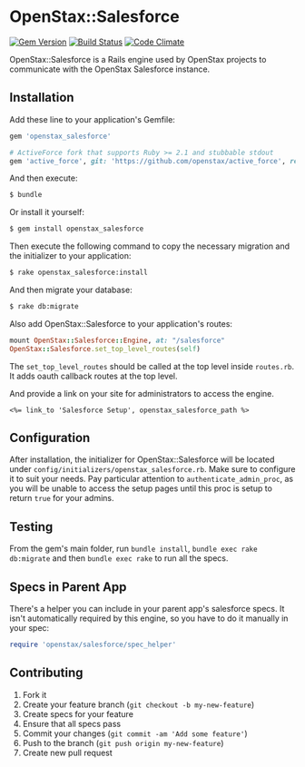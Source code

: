 # OpenStax::Salesforce

[![Gem Version](https://badge.fury.io/rb/openstax_salesforce.svg)](http://badge.fury.io/rb/fine_print)
[![Build Status](https://travis-ci.org/openstax/openstax_salesforce.svg?branch=master)](https://travis-ci.org/openstax/openstax_salesforce)
[![Code Climate](https://codeclimate.com/github/openstax/openstax_salesforce/badges/gpa.svg)](https://codeclimate.com/github/openstax/openstax_salesforce)

OpenStax::Salesforce is a Rails engine used by OpenStax projects to communicate with the OpenStax Salesforce instance.

## Installation

Add these line to your application's Gemfile:

```rb
gem 'openstax_salesforce'

# ActiveForce fork that supports Ruby >= 2.1 and stubbable stdout
gem 'active_force', git: 'https://github.com/openstax/active_force', ref: '7caac17'
```

And then execute:

```sh
$ bundle
```

Or install it yourself:

```sh
$ gem install openstax_salesforce
```

Then execute the following command to copy the necessary migration and the initializer to your application:

```sh
$ rake openstax_salesforce:install
```

And then migrate your database:

```sh
$ rake db:migrate
```

Also add OpenStax::Salesforce to your application's routes:

```rb
mount OpenStax::Salesforce::Engine, at: "/salesforce"
OpenStax::Salesforce.set_top_level_routes(self)
```

The `set_top_level_routes` should be called at the top level inside `routes.rb`.  It adds oauth callback
routes at the top level.

And provide a link on your site for administrators to access the engine.

```erb
<%= link_to 'Salesforce Setup', openstax_salesforce_path %>
```

## Configuration

After installation, the initializer for OpenStax::Salesforce will be located under
`config/initializers/openstax_salesforce.rb`. Make sure to configure it to suit
your needs. Pay particular attention to `authenticate_admin_proc`,
as you will be unable to access the setup pages until this proc is setup to return
`true` for your admins.

## Testing

From the gem's main folder, run `bundle install`,
`bundle exec rake db:migrate` and then
`bundle exec rake` to run all the specs.

## Specs in Parent App

There's a helper you can include in your parent app's salesforce specs.  It isn't automatically
required by this engine, so you have to do it manually in your spec:

```ruby
require 'openstax/salesforce/spec_helper'
```

## Contributing

1. Fork it
2. Create your feature branch (`git checkout -b my-new-feature`)
3. Create specs for your feature
4. Ensure that all specs pass
5. Commit your changes (`git commit -am 'Add some feature'`)
6. Push to the branch (`git push origin my-new-feature`)
7. Create new pull request
